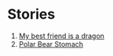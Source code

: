 # Stories
1. [My best friend is a dragon](my-best-friend-is-a-dragon-example.md)
2. [Polar Bear Stomach](polar-bears-stomach)